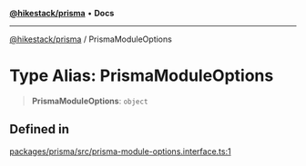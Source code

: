 [**@hikestack/prisma**](/official/reference/prisma/index.md) • **Docs**

***

[@hikestack/prisma](/official/reference/prisma/globals.md) / PrismaModuleOptions

# Type Alias: PrismaModuleOptions

> **PrismaModuleOptions**: `object`

## Defined in

[packages/prisma/src/prisma-module-options.interface.ts:1](https://github.com/hikestack/hike/blob/110006a71b16d35b8305bd3bea8f80d291c9c609/packages/prisma/src/prisma-module-options.interface.ts#L1)
